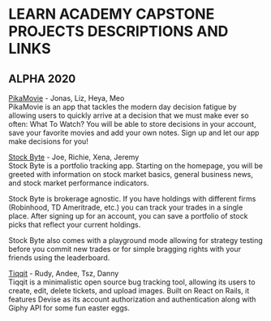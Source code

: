 # LEARN ACADEMY CAPSTONE PROJECTS DESCRIPTIONS AND LINKS

## ALPHA 2020

[PikaMovie](https://pikamovie.herokuapp.com/ ) - Jonas, Liz, Heya, Meo
<br />
PikaMovie is an app that tackles the modern day decision fatigue by allowing users to quickly arrive at a decision that we must make ever so often: What To Watch? You will be able to store decisions in your account, save your favorite movies and add your own notes. Sign up and let our app make decisions for you!


[Stock Byte](https://stockbyte.herokuapp.com/) - Joe, Richie, Xena, Jeremy
<br />
Stock Byte is a portfolio tracking app. Starting on the homepage, you will be greeted with information on stock market basics, general business news, and stock market performance indicators.

Stock Byte is brokerage agnostic. If you have holdings with different firms (Robinhood, TD Ameritrade, etc.) you can track your trades in a single place. After signing up for an account, you can save a portfolio of stock picks that reflect your current holdings.

Stock Byte also comes with a playground mode allowing for strategy testing before you commit new trades or for simple bragging rights with your friends using the leaderboard.

[Tiqqit](http://www.tiqqit.net/) - Rudy, Andee, Tsz, Danny
<br />
Tiqqit is a minimalistic open source bug tracking tool, allowing its users to create, edit, delete tickets, and upload images. Built on React on Rails, it features Devise as its account authorization and authentication along with Giphy API for some fun easter eggs.
